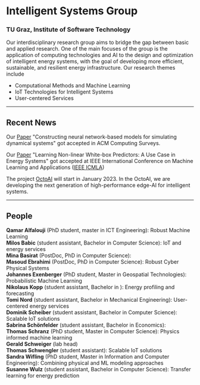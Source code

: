 #  Intelligent Systems Group
### TU Graz, Institute of Software Technology 

Our interdisciplinary research group aims to bridge the gap between basic and applied research. One of the main focuses of the group is the application of computing technologies and AI to the design and optimization of intelligent energy systems, with the goal of developing more efficient, sustainable, and resilient energy infrastructure. Our research themes include 
*	Computational Methods and Machine Learning
* IoT Technologies for Intelligent Systems
* User-centered Services

 <hr /> 

## Recent News 


Our [Paper](https://dl.acm.org/doi/abs/10.1145/3567591) "Constructing neural network-based models for simulating dynamical systems" got accepted in ACM Computing Surveys.

Our [Paper](https://www.researchgate.net/publication/363770008_Short_Paper_Learning_Non-linear_White-box_Predictors_A_Use_Case_in_Energy_Systems) "Learning Non-linear White-box Predictors: A Use Case in Energy Systems" got accepted at IEEE International Conference on Machine Learning and Applications ([IEEE ICMLA](https://www.icmla-conference.org/icmla22/IEEE-ICMLA-2022-Conference-Program.pdf))

The project [OctoAI](https://projekte.ffg.at/projekt/4424980) will start in January 2023.  In the OctoAI, we are developing the next generation of high-performance edge-AI for intelligent systems.


 <hr /> 

## People

**Qamar Alfalouji** (PhD student, master in ICT Engineering): Robust Machine Learning <br> 
**Milos Babic** (student assistant, Bachelor in Computer Science): IoT and energy services <br> 
**Mina Basirat** (PostDoc, PhD in Computer Science):  <br> 
**Masoud Ebrahimi** (PostDoc, PhD in Computer Science): Robust Cyber Physical Systems <br> 
**Johannes Exenberger** (PhD student, Master in Geospatial Technologies): Probabilistic Machine Learning <br> 
**Nikolaus Kopp** (student assistant, Bachelor in ): Energy profiling and forecasting  <br> 
**Tomi Nord** (student assistant, Bachelor in Mechanical Engineering): User-centered energy services <br> 
**Dominik Scheiber** (student assistant, Bachelor in Computer Science): Scalable IoT solutions <br> 
**Sabrina Schönfelder** (student assistant, Bachelor in Economics): <br> 
**Thomas Schranz** (PhD student, Master in Computer Science): Physics informed machine learning <br> 
**Gerald Schweiger** (lab head) <br> 
**Thomas Schwengler** (student assistant): Scalable IoT solutions <br> 
**Sandra Wifling** (PhD student, Master in Information and Computer Engineering): Combining physical and ML modeling approaches <br> 
**Susanne Wulz** (student assistant, Bachelor in Computer Science): Transfer learning for energy prediction <br> 


